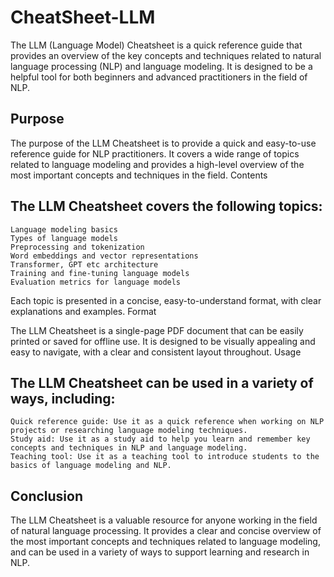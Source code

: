 # CheatSheet-LLM

The LLM (Language Model) Cheatsheet is a quick reference guide that provides an overview of the key concepts and techniques related to natural language processing (NLP) and language modeling. It is designed to be a helpful tool for both beginners and advanced practitioners in the field of NLP.


## Purpose

The purpose of the LLM Cheatsheet is to provide a quick and easy-to-use reference guide for NLP practitioners. It covers a wide range of topics related to language modeling and provides a high-level overview of the most important concepts and techniques in the field.
Contents

## The LLM Cheatsheet covers the following topics:

    Language modeling basics
    Types of language models
    Preprocessing and tokenization
    Word embeddings and vector representations
    Transformer, GPT etc architecture
    Training and fine-tuning language models
    Evaluation metrics for language models

Each topic is presented in a concise, easy-to-understand format, with clear explanations and examples.
Format

The LLM Cheatsheet is a single-page PDF document that can be easily printed or saved for offline use. It is designed to be visually appealing and easy to navigate, with a clear and consistent layout throughout.
Usage

## The LLM Cheatsheet can be used in a variety of ways, including:

    Quick reference guide: Use it as a quick reference when working on NLP projects or researching language modeling techniques.
    Study aid: Use it as a study aid to help you learn and remember key concepts and techniques in NLP and language modeling.
    Teaching tool: Use it as a teaching tool to introduce students to the basics of language modeling and NLP.

## Conclusion

The LLM Cheatsheet is a valuable resource for anyone working in the field of natural language processing. It provides a clear and concise overview of the most important concepts and techniques related to language modeling, and can be used in a variety of ways to support learning and research in NLP.
